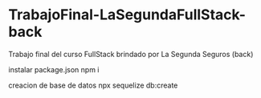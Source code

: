 # TrabajoFinal-LaSegundaFullStack-back
Trabajo final del curso FullStack brindado por La Segunda Seguros (back)

instalar package.json
npm i

creacion de base de datos
npx sequelize db:create
